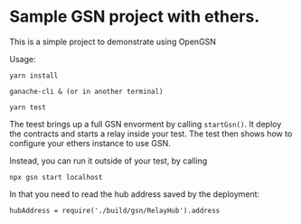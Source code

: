 # Sample GSN project with ethers.

This is a simple project to demonstrate using OpenGSN

Usage:
```
yarn install

ganache-cli & (or in another terminal)

yarn test
```

The teest brings up a full GSN envorment by calling `startGsn()`. It deploy the contracts and starts a relay inside your test.
The test then shows how to configure your ethers instance to use GSN.

Instead, you can run it outside of your test, by calling
```
npx gsn start localhost
```

In that you need to read the hub address saved by the deployment: 
```
hubAddress = require('./build/gsn/RelayHub').address
```

